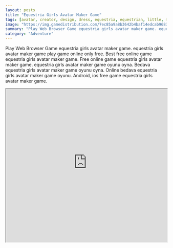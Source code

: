 ```yaml
---
layout: posts
title: "Equestria Girls Avatar Maker Game"
tags: [avatar, creator, design, dress, equestria, equestrian, little, maker, pony, studio, free, online, games, oyna, game, free, games, play, play, games]
image: "https://img.gamedistribution.com/7ec85a9a8b3642b4baf14edcab96830f.jpg"
summary: "Play Web Browser Game equestria girls avatar maker game. equestria girls avatar maker game play game online only free. Best free online game equestria girls avatar maker game. Free online game equestria girls avatar maker game. equestria girls avatar maker game oyunu oyna. Bedava equestria girls avatar maker game oyunu oyna. Online bedava equestria girls avatar maker game oyunu. Android, ios free game equestria girls avatar maker game."
category: "Adventure"
---
```


Play Web Browser Game equestria girls avatar maker game. equestria girls avatar maker game play game online only free. Best free online game equestria girls avatar maker game. Free online game equestria girls avatar maker game. equestria girls avatar maker game oyunu oyna. Bedava equestria girls avatar maker game oyunu oyna. Online bedava equestria girls avatar maker game oyunu. Android, ios free game equestria girls avatar maker game.

<iframe width="100%" height="480px;" src="https://flash.gamedistribution.com?game=7ec85a9a8b3642b4baf14edcab96830f"></iframe>